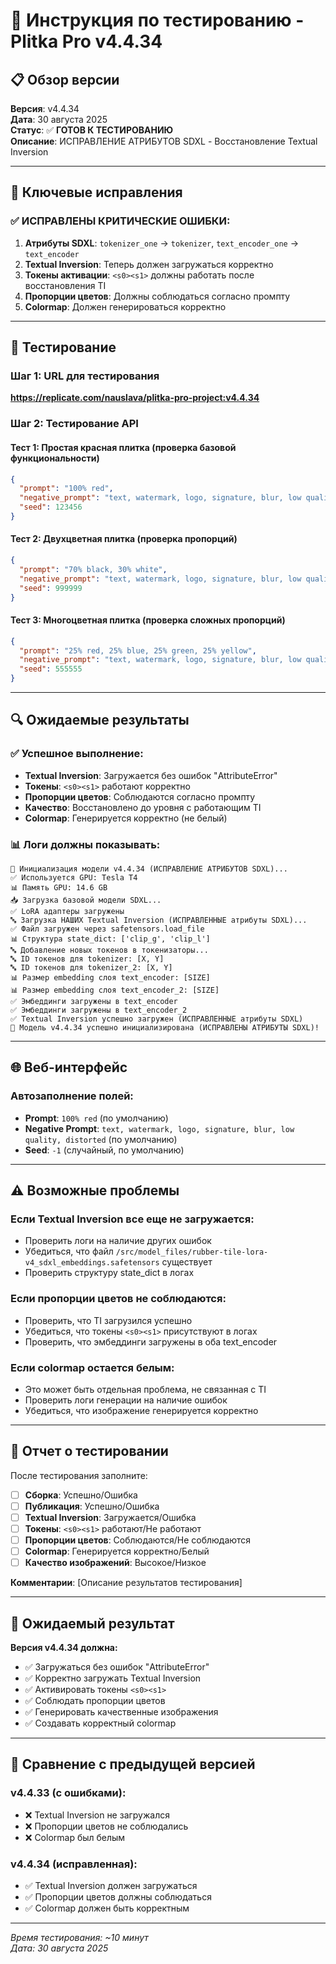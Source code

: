 # 🧪 Инструкция по тестированию - Plitka Pro v4.4.34

## 📋 Обзор версии

**Версия**: v4.4.34  
**Дата**: 30 августа 2025  
**Статус**: ✅ **ГОТОВ К ТЕСТИРОВАНИЮ**  
**Описание**: ИСПРАВЛЕНИЕ АТРИБУТОВ SDXL - Восстановление Textual Inversion

---

## 🎯 Ключевые исправления

### ✅ **ИСПРАВЛЕНЫ КРИТИЧЕСКИЕ ОШИБКИ:**
1. **Атрибуты SDXL**: `tokenizer_one` → `tokenizer`, `text_encoder_one` → `text_encoder`
2. **Textual Inversion**: Теперь должен загружаться корректно
3. **Токены активации**: `<s0><s1>` должны работать после восстановления TI
4. **Пропорции цветов**: Должны соблюдаться согласно промпту
5. **Colormap**: Должен генерироваться корректно

---

## 🚀 Тестирование

### **Шаг 1: URL для тестирования**
**https://replicate.com/nauslava/plitka-pro-project:v4.4.34**

### **Шаг 2: Тестирование API**

#### **Тест 1: Простая красная плитка (проверка базовой функциональности)**
```json
{
  "prompt": "100% red",
  "negative_prompt": "text, watermark, logo, signature, blur, low quality, distorted",
  "seed": 123456
}
```

#### **Тест 2: Двухцветная плитка (проверка пропорций)**
```json
{
  "prompt": "70% black, 30% white",
  "negative_prompt": "text, watermark, logo, signature, blur, low quality, distorted",
  "seed": 999999
}
```

#### **Тест 3: Многоцветная плитка (проверка сложных пропорций)**
```json
{
  "prompt": "25% red, 25% blue, 25% green, 25% yellow",
  "negative_prompt": "text, watermark, logo, signature, blur, low quality, distorted",
  "seed": 555555
}
```

---

## 🔍 Ожидаемые результаты

### **✅ Успешное выполнение:**
- **Textual Inversion**: Загружается без ошибок "AttributeError"
- **Токены**: `<s0><s1>` работают корректно
- **Пропорции цветов**: Соблюдаются согласно промпту
- **Качество**: Восстановлено до уровня с работающим TI
- **Colormap**: Генерируется корректно (не белый)

### **📊 Логи должны показывать:**
```
🚀 Инициализация модели v4.4.34 (ИСПРАВЛЕНИЕ АТРИБУТОВ SDXL)...
✅ Используется GPU: Tesla T4
📊 Память GPU: 14.6 GB
📥 Загрузка базовой модели SDXL...
✅ LoRA адаптеры загружены
🔤 Загрузка НАШИХ Textual Inversion (ИСПРАВЛЕННЫЕ атрибуты SDXL)...
✅ Файл загружен через safetensors.load_file
📊 Структура state_dict: ['clip_g', 'clip_l']
🔤 Добавление новых токенов в токенизаторы...
🔤 ID токенов для tokenizer: [X, Y]
🔤 ID токенов для tokenizer_2: [X, Y]
📊 Размер embedding слоя text_encoder: [SIZE]
📊 Размер embedding слоя text_encoder_2: [SIZE]
✅ Эмбеддинги загружены в text_encoder
✅ Эмбеддинги загружены в text_encoder_2
✅ Textual Inversion успешно загружен (ИСПРАВЛЕННЫЕ атрибуты SDXL)
🎉 Модель v4.4.34 успешно инициализирована (ИСПРАВЛЕНЫ АТРИБУТЫ SDXL)!
```

---

## 🌐 Веб-интерфейс

### **Автозаполнение полей:**
- **Prompt**: `100% red` (по умолчанию)
- **Negative Prompt**: `text, watermark, logo, signature, blur, low quality, distorted` (по умолчанию)
- **Seed**: `-1` (случайный, по умолчанию)

---

## ⚠️ Возможные проблемы

### **Если Textual Inversion все еще не загружается:**
- Проверить логи на наличие других ошибок
- Убедиться, что файл `/src/model_files/rubber-tile-lora-v4_sdxl_embeddings.safetensors` существует
- Проверить структуру state_dict в логах

### **Если пропорции цветов не соблюдаются:**
- Проверить, что TI загрузился успешно
- Убедиться, что токены `<s0><s1>` присутствуют в логах
- Проверить, что эмбеддинги загружены в оба text_encoder

### **Если colormap остается белым:**
- Это может быть отдельная проблема, не связанная с TI
- Проверить логи генерации на наличие ошибок
- Убедиться, что изображение генерируется корректно

---

## 📝 Отчет о тестировании

После тестирования заполните:

- [ ] **Сборка**: Успешно/Ошибка
- [ ] **Публикация**: Успешно/Ошибка  
- [ ] **Textual Inversion**: Загружается/Ошибка
- [ ] **Токены**: `<s0><s1>` работают/Не работают
- [ ] **Пропорции цветов**: Соблюдаются/Не соблюдаются
- [ ] **Colormap**: Генерируется корректно/Белый
- [ ] **Качество изображений**: Высокое/Низкое

**Комментарии**: [Описание результатов тестирования]

---

## 🎉 Ожидаемый результат

**Версия v4.4.34 должна:**
- ✅ Загружаться без ошибок "AttributeError"
- ✅ Корректно загружать Textual Inversion
- ✅ Активировать токены `<s0><s1>`
- ✅ Соблюдать пропорции цветов
- ✅ Генерировать качественные изображения
- ✅ Создавать корректный colormap

---

## 🔄 Сравнение с предыдущей версией

### **v4.4.33 (с ошибками):**
- ❌ Textual Inversion не загружался
- ❌ Пропорции цветов не соблюдались
- ❌ Colormap был белым

### **v4.4.34 (исправленная):**
- ✅ Textual Inversion должен загружаться
- ✅ Пропорции цветов должны соблюдаться
- ✅ Colormap должен быть корректным

---

*Время тестирования: ~10 минут*  
*Дата: 30 августа 2025*
